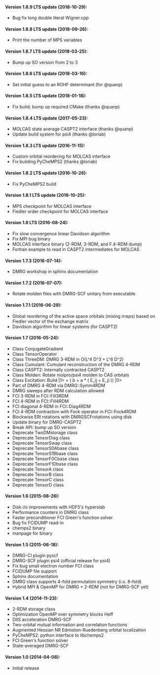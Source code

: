 #### Version 1.8.9 LTS update (2018-10-29):
* Bug fix long double literal Wigner.cpp

#### Version 1.8.8 LTS update (2018-09-26):
* Print the number of MPS variables

#### Version 1.8.7 LTS update (2018-03-25):
* Bump up SO version from 2 to 3

#### Version 1.8.6 LTS update (2018-03-16):
* Set initial guess to an ROHF determinant (for @quanp)

#### Version 1.8.5 LTS update (2018-01-18):
* Fix build; bump up required CMake (thanks @quanp)

#### Version 1.8.4 LTS update (2017-05-23):
* MOLCAS state average CASPT2 interface (thanks @quanp)
* Update build system for psi4 (thanks @loriab)

#### Version 1.8.3 LTS update (2016-11-15):
* Custom orbital reordering for MOLCAS interface
* Fix building PyCheMPS2 (thanks @loriab)

#### Version 1.8.2 LTS update (2016-10-26):
* Fix PyCheMPS2 build

#### Version 1.8.1 LTS update (2016-10-25):
* MPS checkpoint for MOLCAS interface
* Fiedler order checkpoint for MOLCAS interface

#### Version 1.8 LTS (2016-08-24):
* Fix slow convergence linear Davidson algorithm
* Fix MPI bug binary
* MOLCAS interface binary (2-RDM, 3-RDM, and F.4-RDM dump)
* Fortran example to read in CASPT2 intermediates for MOLCAS

#### Version 1.7.3 (2016-07-14):
* DMRG workshop in sphinx documentation

#### Version 1.7.2 (2016-07-07):
* Rotate molden files with DMRG-SCF unitary from executable

#### Version 1.7.1 (2016-06-29):
* Global reordering of the active space orbitals (mixing
  irreps) based on Fiedler vector of the exchange matrix
* Davidson algorithm for linear systems (for CASPT2)

#### Version 1.7 (2016-05-24):
* Class ConjugateGradient
* Class TensorOperator
* Class ThreeDM: DMRG 3-RDM in O(L^4 D^3 + L^6 D^2)
* Class Cumulant: Cumulant reconstruction of the DMRG 4-RDM
* Class CASPT2: Internally contracted CASPT2
* Class Molden: Rotate molpro/psi4 molden to CAS orbitals
* Class Excitation: Build |1> = ( b + a * ( E_ij + E_ji )) |0>
* Part of DMRG 4-RDM via DMRG::Symm4RDM
* DMRG sweeps after RDM calculation allowed
* FCI 3-RDM in FCI::Fill3RDM
* FCI 4-RDM in FCI::Fill4RDM
* FCI diagonal 4-RDM in FCI::Diag4RDM
* FCI 4-RDM contraction with Fock operator in FCI::Fock4RDM
* Blockwise ERI rotations with DMRGSCFrotations using disk
* Update binary for DMRG-CASPT2
* Break API: bump up SO version
* Deprecate TwoDMstorage class
* Deprecate TensorDiag class
* Deprecate TensorSwap class
* Deprecate TensorS0Abase class
* Deprecate TensorS1Bbase class
* Deprecate TensorF0Cbase class
* Deprecate TensorF1Dbase class
* Deprecate TensorA class
* Deprecate TensorB class
* Deprecate TensorC class
* Deprecate TensorD class

#### Version 1.6 (2015-08-26):
* Disk i/o improvements with HDF5's hyperslab
* Performance counters in DMRG class
* Faster preconditioner FCI Green's function solver
* Bug fix FCIDUMP read-in
* chemps2 binary
* manpage for binary

#### Version 1.5 (2015-06-18):
* DMRG-CI plugin pyscf
* DMRG-SCF plugin psi4 (official release for psi4)
* Fix bug small electron number FCI class
* FCIDUMP file support
* Sphinx documentation
* DMRG class supports 4-fold permutation symmetry (i.o. 8-fold)
* Hybrid MPI & OpenMP for DMRG + 2-RDM (not for DMRG-SCF yet)

#### Version 1.4 (2014-11-23):
* 2-RDM storage class
* Optimization OpenMP over symmetry blocks Heff
* DIIS acceleration DMRG-SCF
* Two-orbital mutual information and correlation functions
* Augmented Hessian NR Edmiston-Ruedenberg orbital localization
* PyCheMPS2: python interface to libchemps2
* FCI Green's function solver
* State-averaged DMRG-SCF

#### Version 1.0 (2014-04-08):
* Initial release

